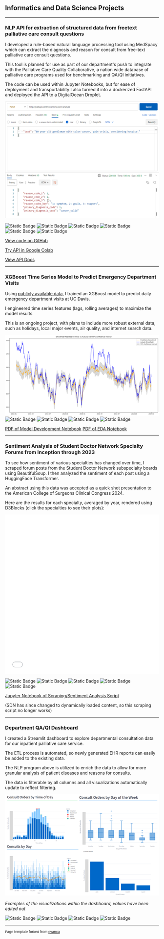 ## Informatics and Data Science Projects

---

### NLP API for extraction of structured data from freetext palliative care consult questions


I developed a rule-based natural language processing tool using MedSpacy which can extract the diagnosis and reason for consult from free-text palliative care consult questions. 

This tool is planned for use as part of our department's push to integrate with the Palliative Care Quality Collaborative, a nation wide database of palliative care programs used for benchmarking and QA/QI initiatives.

The code can be used within Jupyter Notebooks, but for ease of deployment and transportability I also turned it into a dockerized FastAPI and deployed the API to a DigitalOcean Droplet.

<img src="images/api.png?raw=true"/>

<img alt="Static Badge" src="https://img.shields.io/badge/Python-grey?logo=Python"> <img alt="Static Badge" src="https://img.shields.io/badge/Pandas-grey?logo=Pandas">
 <img alt="Static Badge" src="https://img.shields.io/badge/spaCy-grey?logo=spaCy"> <img alt="Static Badge" src="https://img.shields.io/badge/FastAPI-grey?logo=fastAPI"> <img alt="Static Badge" src="https://img.shields.io/badge/Docker-grey?logo=Docker"> <img alt="Static Badge" src="https://img.shields.io/badge/DigitalOcean-grey?logo=DigitalOcean">

 [View code on GitHub](https://github.com/kmacman/Palliative-Consult-NLP)

 [Try API in Google Colab](https://colab.research.google.com/drive/16JjCPyPETtcCCg1V32wj3jnYWnqQTs-V?usp=sharing)

 [View API Docs](http://palliapi.kentmccannmd.com/docs#/default/analyze_text_analyze_post)

---
### XGBoost Time Series Model to Predict Emergency Department Visits

Using [publicly available data](https://dataverse.harvard.edu/dataset.xhtml;jsessionid=14a51733a6d8f4ce61701457b27c?persistentId=doi:10.7910/DVN/QHPZOX), I trained an XGBoost model to predict daily emergency department visits at UC Davis.

I engineered time series features (lags, rolling averages) to maximize the model results.

This is an ongoing project, with plans to include more robust external data, such as holidays, local major events, air quality, and internet search data.

<img src="images\time_series.png"/> 
<img alt="Static Badge" src="https://img.shields.io/badge/Python-grey?logo=Python"> <img alt="Static Badge" src="https://img.shields.io/badge/scikit learn-grey?logo=scikitlearn"> <img alt="Static Badge" src="https://img.shields.io/badge/Pandas-grey?logo=PAndas"> <img alt="Static Badge" src="https://img.shields.io/badge/XGBoost-grey?logo=">

 [PDF of Model Development Notebook](pdf\davis_xgb.pdf)
 [PDF of EDA Notebook](pdf\davis_eda.pdf)
 

---
### Sentiment Analysis of Student Doctor Network Specialty Forums from Inception through 2023

To see how sentiment of various specialties has changed over time, I scraped forum posts from the Student Doctor Network subspecialty boards using BeautifulSoup. I then analyzed the sentiment of each post using a HuggingFace Transformer.

An abstract using this data was accepted as a quick shot presentation to the American College of Surgeons Clinical Congress 2024.

Here are the results for each specialty, averaged by year, rendered using D3Blocks (click the specialties to see their plots):

<iframe src="images\timeseries.html" width="100%" height="520" frameborder="0" style="border: none; display: block; margin: auto;"></iframe>

<img alt="Static Badge" src="https://img.shields.io/badge/Python-grey?logo=Python"> <img alt="Static Badge" src="https://img.shields.io/badge/Pandas-grey?logo=Pandas"> <img alt="Static Badge" src="https://img.shields.io/badge/HuggingFace-grey"> <img alt="Static Badge" src="https://img.shields.io/badge/BeautifulSoup-grey"> <img alt="Static Badge" src="https://img.shields.io/badge/D3Blocks-grey?logo=d3.js"> 

[Jupyter Notebook of Scraping/Sentiment Analysis Script](pdf\Scraping_Script.html) 

(SDN has since changed to dynamically loaded content, so this scraping script no longer works)

---
### Department QA/QI Dashboard

I created a Streamlit dashboard to explore departmental consultation data for our inpatient palliative care service.

The ETL process is automated, so newly generated EHR reports can easily be added to the existing data.

The NLP program above is utilized to enrich the data to allow for more granular analysis of patient diseases and reasons for consults.

The data is filterable by all columns and all visualizations automatically update to reflect filtering.

<img src="images\dashboard.png"/>

_Examples of the visualizations within the dashboard, values have been edited out_

<img alt="Static Badge" src="https://img.shields.io/badge/Python-grey?logo=Python"> <img alt="Static Badge" src="https://img.shields.io/badge/Pandas-grey?logo=Pandas"> <img alt="Static Badge" src="https://img.shields.io/badge/Streamlit-grey?logo=Streamlit"> <img alt="Static Badge" src="https://img.shields.io/badge/Plotly-grey?logo=Plotly">  

---
<p style="font-size:11px">Page template forked from <a href="https://github.com/evanca/quick-portfolio">evanca</a></p>
<!-- Remove above link if you don't want to attibute -->
